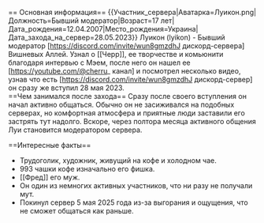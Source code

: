 == Основная информация==
{{Участник_сервера|Аватарка=Луикон.png|Должность=Бывший модератор|Возраст=17 лет|Дата_рождения=12.04.2007|Место_рождения=Украина|Дата_захода_на_сервер=28.05.2023}}
Луикон (lyikon) - Бывший модератор [https://discord.com/invite/wun8gmzdhJ дискорд-сервера] Вишневых Аллей. Узнал о [[Черр]], ее творчестве и комьюнити благодаря интервью с Мэем, после него он нашел ее [https://youtube.com/@cherru_ канал] и посмотрел несколько видео, узнав что есть [https://discord.com/invite/wun8gmzdhJ дискорд-сервер] он сразу же вступил 28 мая 2023.  
==Чем занимался после захода==
Сразу после своего вступления он начал активно общаться. Обычно он не засиживался на подобных серверах, но комфортная атмосфера и приятные люди заставили его застрять тут надолго. Вскоре, через полтора месяца активного общения Луи становится модератором сервера.

==Интересные факты==

* Трудоголик, художник, живущий на кофе и холодном чае.
* 993 чашки кофе изначально его фишка. 
* [[Фред]] его муж.
* Он один из немногих активных участников, что ни разу не получали мут.
* Покинул сервер 5 мая 2025 года из-за выгорания и ощущения, что не сможет общаться как раньше.

 
 